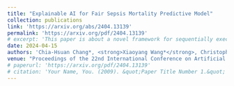 ```yaml
---
title: "Explainable AI for Fair Sepsis Mortality Predictive Model"
collection: publications
link: 'https://arxiv.org/abs/2404.13139'
permalink: 'https://arxiv.org/pdf/2404.13139'
# excerpt: 'This paper is about a novel framework for sequentially executing fair model training and providing explanations for enhanced fairness.'
date: 2024-04-15
authors: 'Chia-Hsuan Chang*, <strong>Xiaoyang Wang*</strong>, Christopher C. Yang'
venue: "Proceedings of the 22nd International Conference on Artificial Intelligence in Medicine"
# paperurl: 'https://arxiv.org/pdf/2404.13139'
# citation: 'Your Name, You. (2009). &quot;Paper Title Number 1.&quot; <i>Journal 1</i>. 1(1).'
---
```


<!-- ExplainableFair, a novel framework proposed for sequentially executing fair model training and providing explanations for enhanced fairness. -->

